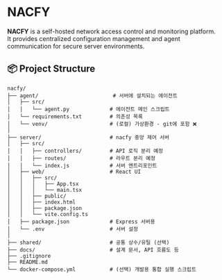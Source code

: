 # NACFY

**NACFY** is a self-hosted network access control and monitoring platform.  
It provides centralized configuration management and agent communication for secure server environments.

## 📦 Project Structure
```
nacfy/
├── agent/                        # 서버에 설치되는 에이전트
│   ├── src/
│   │   └── agent.py             # 에이전트 메인 스크립트
│   └── requirements.txt         # 의존성 목록
│   └── venv/                    # (로컬) 가상환경 - git에 포함 ❌
│
├── server/                      # nacfy 중앙 제어 서버
│   ├── src/
│   │   ├── controllers/         # API 로직 분리 예정
│   │   ├── routes/              # 라우트 분리 예정
│   │   └── index.js             # 서버 엔트리포인트
│   ├── web/                     # React UI
│   │   ├── src/
│   │   │   ├── App.tsx
│   │   │   └── main.tsx
│   │   ├── public/
│   │   ├── index.html
│   │   ├── package.json
│   │   └── vite.config.ts
│   ├── package.json             # Express 서버용
│   └── .env                     # 서버 설정
│
├── shared/                      # 공통 상수/유틸 (선택)
├── docs/                        # 설계 문서, API 흐름도 등
├── .gitignore
├── README.md
└── docker-compose.yml           # (선택) 개발용 통합 실행 스크립트

```
